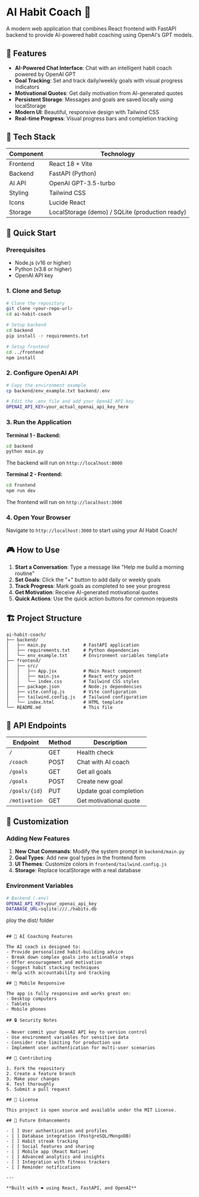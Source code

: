 # AI Habit Coach 🌱

A modern web application that combines React frontend with FastAPI backend to provide AI-powered habit coaching using OpenAI's GPT models.

## 🎯 Features

- **AI-Powered Chat Interface**: Chat with an intelligent habit coach powered by OpenAI GPT
- **Goal Tracking**: Set and track daily/weekly goals with visual progress indicators
- **Motivational Quotes**: Get daily motivation from AI-generated quotes
- **Persistent Storage**: Messages and goals are saved locally using localStorage
- **Modern UI**: Beautiful, responsive design with Tailwind CSS
- **Real-time Progress**: Visual progress bars and completion tracking

## 🧩 Tech Stack

| Component | Technology |
|-----------|------------|
| Frontend | React 18 + Vite |
| Backend | FastAPI (Python) |
| AI API | OpenAI GPT-3.5-turbo |
| Styling | Tailwind CSS |
| Icons | Lucide React |
| Storage | LocalStorage (demo) / SQLite (production ready) |

## 🚀 Quick Start

### Prerequisites

- Node.js (v16 or higher)
- Python (v3.8 or higher)
- OpenAI API key

### 1. Clone and Setup

```bash
# Clone the repository
git clone <your-repo-url>
cd ai-habit-coach

# Setup backend
cd backend
pip install -r requirements.txt

# Setup frontend
cd ../frontend
npm install
```

### 2. Configure OpenAI API

```bash
# Copy the environment example
cp backend/env_example.txt backend/.env

# Edit the .env file and add your OpenAI API key
OPENAI_API_KEY=your_actual_openai_api_key_here
```

### 3. Run the Application

**Terminal 1 - Backend:**
```bash
cd backend
python main.py
```
The backend will run on `http://localhost:8000`

**Terminal 2 - Frontend:**
```bash
cd frontend
npm run dev
```
The frontend will run on `http://localhost:3000`

### 4. Open Your Browser

Navigate to `http://localhost:3000` to start using your AI Habit Coach!

## 🎮 How to Use

1. **Start a Conversation**: Type a message like "Help me build a morning routine"
2. **Set Goals**: Click the "+" button to add daily or weekly goals
3. **Track Progress**: Mark goals as completed to see your progress
4. **Get Motivation**: Receive AI-generated motivational quotes
5. **Quick Actions**: Use the quick action buttons for common requests

## 🏗️ Project Structure

```
ai-habit-coach/
├── backend/
│   ├── main.py              # FastAPI application
│   ├── requirements.txt     # Python dependencies
│   └── env_example.txt      # Environment variables template
├── frontend/
│   ├── src/
│   │   ├── App.jsx          # Main React component
│   │   ├── main.jsx         # React entry point
│   │   └── index.css        # Tailwind CSS styles
│   ├── package.json         # Node.js dependencies
│   ├── vite.config.js       # Vite configuration
│   ├── tailwind.config.js   # Tailwind configuration
│   └── index.html           # HTML template
└── README.md                # This file
```

## 🔧 API Endpoints

| Endpoint | Method | Description |
|----------|--------|-------------|
| `/` | GET | Health check |
| `/coach` | POST | Chat with AI coach |
| `/goals` | GET | Get all goals |
| `/goals` | POST | Create new goal |
| `/goals/{id}` | PUT | Update goal completion |
| `/motivation` | GET | Get motivational quote |

## 🎨 Customization

### Adding New Features

1. **New Chat Commands**: Modify the system prompt in `backend/main.py`
2. **Goal Types**: Add new goal types in the frontend form
3. **UI Themes**: Customize colors in `frontend/tailwind.config.js`
4. **Storage**: Replace localStorage with a real database

### Environment Variables

```bash
# Backend (.env)
OPENAI_API_KEY=your_openai_api_key
DATABASE_URL=sqlite:///./habits.db  
```

ploy the dist/ folder
```

## 🧠 AI Coaching Features

The AI coach is designed to:
- Provide personalized habit-building advice
- Break down complex goals into actionable steps
- Offer encouragement and motivation
- Suggest habit stacking techniques
- Help with accountability and tracking

## 📱 Mobile Responsive

The app is fully responsive and works great on:
- Desktop computers
- Tablets
- Mobile phones

## 🔒 Security Notes

- Never commit your OpenAI API key to version control
- Use environment variables for sensitive data
- Consider rate limiting for production use
- Implement user authentication for multi-user scenarios

## 🤝 Contributing

1. Fork the repository
2. Create a feature branch
3. Make your changes
4. Test thoroughly
5. Submit a pull request

## 📄 License

This project is open source and available under the MIT License.

## 🎯 Future Enhancements

- [ ] User authentication and profiles
- [ ] Database integration (PostgreSQL/MongoDB)
- [ ] Habit streak tracking
- [ ] Social features and sharing
- [ ] Mobile app (React Native)
- [ ] Advanced analytics and insights
- [ ] Integration with fitness trackers
- [ ] Reminder notifications

---

**Built with ❤️ using React, FastAPI, and OpenAI**
